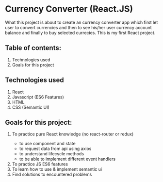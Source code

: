 <h1>Currency Converter (React.JS)</h1>

What this project is about to create an currency converter app which first let user to convert currencies and then to see his/her user currency account balance and finally to buy selected currecies. This is my first React project.

<h2>Table of contents:</h2>
<ol>
  <li>Technologies used</li>
  <li>Goals for this project</li>
</ol>

<h2>Technologies used</h2>
  <ol>
    <li>React</li>
    <li>Javascript (ES6 Features)</li>
    <li>HTML</li>
    <li>CSS (Semantic UI)</li>
  </ol>

<h2>Goals for this project:</h2>
<ol>
    <li>To practice pure React knowledge (no react-router or redux)</li>
      <ul>
        <li>to use component and state</li>
        <li>to request data from api using axios</li>
        <li>to understand lifecycle methods</li>
        <li>to be able to implement different event handlers</li>
      </ul>
    <li>To practice JS ES6 features</li>
    <li>To learn how to use & implement semantic ui</li>
    <li>Find solutions to encountered problems</li>
  </ol>
